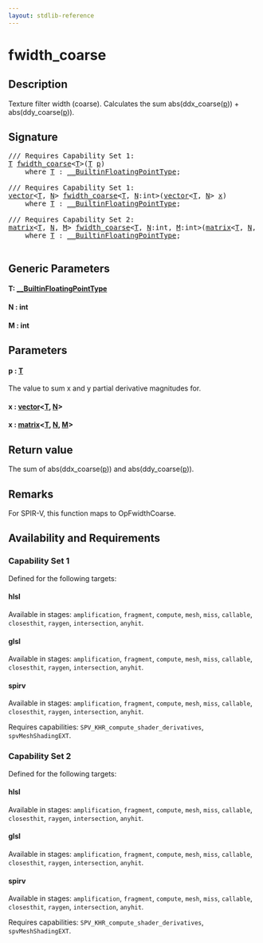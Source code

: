 ```yaml
---
layout: stdlib-reference
---
```


# fwidth\_coarse

## Description

Texture filter width (coarse).
Calculates the sum abs(ddx_coarse(<span class='code'><a href="fwidth_coarse.html#decl-p" class="code_param">p</a></span>)) + abs(ddy_coarse(<span class='code'><a href="fwidth_coarse.html#decl-p" class="code_param">p</a></span>)).



## Signature 

<pre>
/// Requires Capability Set 1:
<a href="fwidth_coarse.html#typeparam-T" class="code_type">T</a> <a href="fwidth_coarse.html">fwidth_coarse</a>&lt;<a href="fwidth_coarse.html#typeparam-T" class="code_type">T</a>&gt;(<a href="fwidth_coarse.html#typeparam-T" class="code_type">T</a> <a href="fwidth_coarse.html#decl-p" class="code_param">p</a>)
    <span class='code_keyword'>where</span> <a href="fwidth_coarse.html#typeparam-T" class="code_type">T</a> : <a href="../interfaces/0_builtinfloatingpointtype-029hm/index.html" class="code_type">__BuiltinFloatingPointType</a>;

/// Requires Capability Set 1:
<a href="../types/vector/index.html" class="code_type">vector</a>&lt;<a href="fwidth_coarse.html#typeparam-T" class="code_type">T</a>, <a href="fwidth_coarse.html#decl-N" class="code_var">N</a>&gt; <a href="fwidth_coarse.html">fwidth_coarse</a>&lt;<a href="fwidth_coarse.html#typeparam-T" class="code_type">T</a>, <a href="fwidth_coarse.html#decl-N" class="code_var">N</a>:<span class="code_keyword">int</span>&gt;(<a href="../types/vector/index.html" class="code_type">vector</a>&lt;<a href="fwidth_coarse.html#typeparam-T" class="code_type">T</a>, <a href="fwidth_coarse.html#decl-N" class="code_var">N</a>&gt; <a href="fwidth_coarse.html#decl-x" class="code_param">x</a>)
    <span class='code_keyword'>where</span> <a href="fwidth_coarse.html#typeparam-T" class="code_type">T</a> : <a href="../interfaces/0_builtinfloatingpointtype-029hm/index.html" class="code_type">__BuiltinFloatingPointType</a>;

/// Requires Capability Set 2:
<a href="../types/matrix/index.html" class="code_type">matrix</a>&lt;<a href="fwidth_coarse.html#typeparam-T" class="code_type">T</a>, <a href="fwidth_coarse.html#decl-N" class="code_var">N</a>, <a href="fwidth_coarse.html#decl-M" class="code_var">M</a>&gt; <a href="fwidth_coarse.html">fwidth_coarse</a>&lt;<a href="fwidth_coarse.html#typeparam-T" class="code_type">T</a>, <a href="fwidth_coarse.html#decl-N" class="code_var">N</a>:<span class="code_keyword">int</span>, <a href="fwidth_coarse.html#decl-M" class="code_var">M</a>:<span class="code_keyword">int</span>&gt;(<a href="../types/matrix/index.html" class="code_type">matrix</a>&lt;<a href="fwidth_coarse.html#typeparam-T" class="code_type">T</a>, <a href="fwidth_coarse.html#decl-N" class="code_var">N</a>, <a href="fwidth_coarse.html#decl-M" class="code_var">M</a>&gt; <a href="fwidth_coarse.html#decl-x" class="code_param">x</a>)
    <span class='code_keyword'>where</span> <a href="fwidth_coarse.html#typeparam-T" class="code_type">T</a> : <a href="../interfaces/0_builtinfloatingpointtype-029hm/index.html" class="code_type">__BuiltinFloatingPointType</a>;

</pre>

## Generic Parameters

####  <a id="typeparam-T"></a>T: [\_\_BuiltinFloatingPointType](../interfaces/0_builtinfloatingpointtype-029hm/index)
####  <a id="decl-N"></a>N  : int
####  <a id="decl-M"></a>M  : int

## Parameters

####  <a id="decl-p"></a>p  : [T](fwidth_coarse#typeparam-T)
The value to sum x and y partial derivative magnitudes for.

####  <a id="decl-x"></a>x  : [vector](../types/vector/index)\<[T](../types/vector/index#typeparam-T), [N](../types/vector/index#decl-N)\>
####  <a id="decl-x"></a>x  : [matrix](../types/matrix/index)\<[T](../types/matrix/t-0), [N](../types/matrix/index#decl-N), [M](../types/matrix/index#decl-M)\>

## Return value
The sum of abs(ddx_coarse(<span class='code'><a href="fwidth_coarse.html#decl-p" class="code_param">p</a></span>)) and abs(ddy_coarse(<span class='code'><a href="fwidth_coarse.html#decl-p" class="code_param">p</a></span>)).

## Remarks
For SPIR-V, this function maps to <span class='code'>OpFwidthCoarse</span>.


## Availability and Requirements

### Capability Set 1

Defined for the following targets:

#### hlsl
Available in stages: `amplification`, `fragment`, `compute`, `mesh`, `miss`, `callable`, `closesthit`, `raygen`, `intersection`, `anyhit`.

#### glsl
Available in stages: `amplification`, `fragment`, `compute`, `mesh`, `miss`, `callable`, `closesthit`, `raygen`, `intersection`, `anyhit`.

#### spirv
Available in stages: `amplification`, `fragment`, `compute`, `mesh`, `miss`, `callable`, `closesthit`, `raygen`, `intersection`, `anyhit`.

Requires capabilities: `SPV_KHR_compute_shader_derivatives`, `spvMeshShadingEXT`.

### Capability Set 2

Defined for the following targets:

#### hlsl
Available in stages: `amplification`, `fragment`, `compute`, `mesh`, `miss`, `callable`, `closesthit`, `raygen`, `intersection`, `anyhit`.

#### glsl
Available in stages: `amplification`, `fragment`, `compute`, `mesh`, `miss`, `callable`, `closesthit`, `raygen`, `intersection`, `anyhit`.

#### spirv
Available in stages: `amplification`, `fragment`, `compute`, `mesh`, `miss`, `callable`, `closesthit`, `raygen`, `intersection`, `anyhit`.

Requires capabilities: `SPV_KHR_compute_shader_derivatives`, `spvMeshShadingEXT`.



